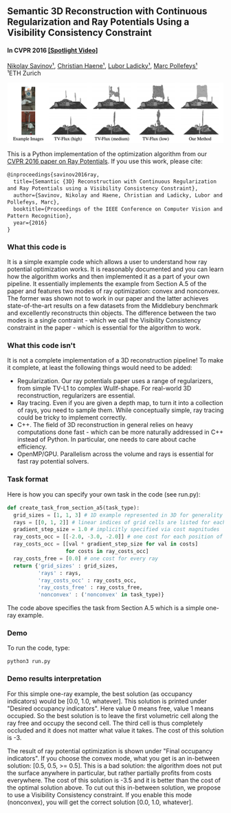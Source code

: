 ## Semantic 3D Reconstruction with Continuous Regularization and Ray Potentials Using a Visibility Consistency Constraint ##
#### In CVPR 2016 [[Spotlight Video]](https://www.youtube.com/watch?v=z3z4bO2BKhU)

[Nikolay Savinov¹](https://nsavinov.com/), [Christian Haene¹](https://scholar.google.ch/citations?user=AliuYd0AAAAJ&hl=en), [Lubor Ladicky¹](https://inf.ethz.ch/personal/ladickyl/), [Marc Pollefeys¹](https://inf.ethz.ch/personal/marc.pollefeys/) <br/>
¹ETH Zurich <br/>

<p align="center">
  <img src="misc/thin_road_sign.png" width="1024">
</p>

This is a Python implementation of the optimization algorithm from our [CVPR 2016 paper on Ray Potentials](https://arxiv.org/abs/1604.02885).
If you use this work, please cite:

    @inproceedings{savinov2016ray,
      title={Semantic {3D} Reconstruction with Continuous Regularization and Ray Potentials using a Visibility Consistency Constraint},
      author={Savinov, Nikolay and Haene, Christian and Ladicky, Lubor and Pollefeys, Marc},
      booktitle={Proceedings of the IEEE Conference on Computer Vision and Pattern Recognition},
      year={2016}
    }

### What this code is

It is a simple example code which allows a user to understand how ray potential optimization works. It is reasonably documented and you can learn how the algorithm works and then implemented it as a part of your own pipeline. It essentially implements the example from Section A.5 of the paper and features two modes of ray optimization: convex and nonconvex. The former was shown not to work in our paper and the latter achieves state-of-the-art results on a few datasets from the Middlebury benchmark and excellently reconstructs thin objects. The difference between the two modes is a single contraint - which we call the Visibility Consistency constraint in the paper - which is essential for the algorithm to work.

### What this code isn't

It is not a complete implementation of a 3D reconstruction pipeline! To make it complete, at least the following things would need to be added:

* Regularization. Our ray potentials paper uses a range of regularizers, from simple TV-L1 to complex Wullf-shape. For real-world 3D reconstruction, regularizers are essential.
* Ray tracing. Even if you are given a depth map, to turn it into a collection of rays, you need to sample them. While conceptually simple, ray tracing could be tricky to implement correctly.
* C++. The field of 3D reconstruction in general relies on heavy computations done fast - which can be more naturally addressed in C++ instead of Python. In particular, one needs to care about cache efficiency.
* OpenMP/GPU. Parallelism across the volume and rays is essential for fast ray potential solvers.

### Task format

Here is how you can specify your own task in the code (see run.py):
```Python
def create_task_from_section_a5(task_type):
  grid_sizes = [1, 1, 3] # 1D example represented in 3D for generality
  rays = [[0, 1, 2]] # linear indices of grid cells are listed for each ray
  gradient_step_size = 1.0 # implicitly specified via cost magnitudes
  ray_costs_occ = [[-2.0, -3.0, -2.0]] # one cost for each position of each ray
  ray_costs_occ = [[val * gradient_step_size for val in costs]
                   for costs in ray_costs_occ]
  ray_costs_free = [0.0] # one cost for every ray
  return {'grid_sizes' : grid_sizes,
          'rays' : rays,
          'ray_costs_occ' : ray_costs_occ,
          'ray_costs_free' : ray_costs_free,
          'nonconvex' : ('nonconvex' in task_type)}
```

The code above specifies the task from Section A.5 which is a simple one-ray example.

### Demo

To run the code, type:
```Shell
python3 run.py
```
### Demo results interpretation

For this simple one-ray example, the best solution (as occupancy indicators) would be [0.0, 1.0, whatever]. This solution is printed under "Desired occupancy indicators". Here value 0 means free, value 1 means occupied. So the best solution is to leave the first volumetric cell along the ray free and occupy the second cell. The third cell is thus completely occluded and it does not matter what value it takes. The cost of this solution is -3.

The result of ray potential optimization is shown under "Final occupancy indicators". If you choose the convex mode, what you get is an in-between solution: [0.5, 0.5, >= 0.5]. This is a bad solution: the algorithm does not put the surface anywhere in particular, but rather partially profits from costs everywhere. The cost of this solution is -3.5 and it is better than the cost of the optimal solution above. To cut out this in-between solution, we propose to use a Visibility Consistency constraint. If you enable this mode (nonconvex), you will get the correct solution [0.0, 1.0, whatever].
